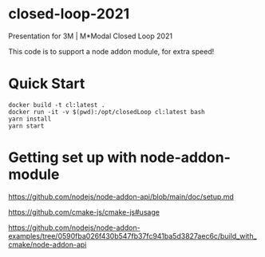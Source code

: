 # closed-loop-2021
Presentation for 3M | M*Modal Closed Loop 2021

This code is to support a node addon module, for extra speed!

# Quick Start

```{bash}
docker build -t cl:latest .
docker run -it -v $(pwd):/opt/closedLoop cl:latest bash
yarn install
yarn start
```



# Getting set up with node-addon-module

https://github.com/nodejs/node-addon-api/blob/main/doc/setup.md

https://github.com/cmake-js/cmake-js#usage

https://github.com/nodejs/node-addon-examples/tree/0590fba026f430b547fb37fc941ba5d3827aec6c/build_with_cmake/node-addon-api

